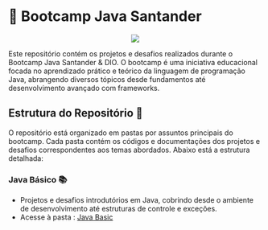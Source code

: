 # 🚀 Bootcamp Java Santander 

<p align="center"><img src="http://img.shields.io/static/v1?label=STATUS&message=EM%20DESENVOLVIMENTO&color=GREEN&style=for-the-badge"/></p>

Este repositório contém os projetos e desafios realizados durante o Bootcamp Java Santander & DIO. O bootcamp é uma iniciativa educacional focada no aprendizado prático e teórico da linguagem de programação Java, abrangendo diversos tópicos desde fundamentos até desenvolvimento avançado com frameworks.

## Estrutura do Repositório 📂
O repositório está organizado em pastas por assuntos principais do bootcamp. Cada pasta contém os códigos e documentações dos projetos e desafios correspondentes aos temas abordados. Abaixo está a estrutura detalhada:

### Java Básico 📚

- Projetos e desafios introdutórios em Java, cobrindo desde o ambiente de desenvolvimento até estruturas de controle e exceções.
- Acesse à pasta : [Java Basic](JavaBasic)
